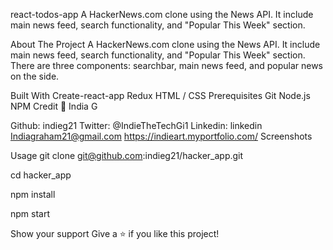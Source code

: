 react-todos-app
A HackerNews.com clone using the News API. It include main news feed, search functionality, and "Popular This Week" section.

About The Project
A HackerNews.com clone using the News API. It include main news feed, search functionality, and "Popular This Week" section. There are three components: searchbar, main news feed, and popular news on the side.

Built With
Create-react-app
Redux
HTML / CSS
Prerequisites
Git
Node.js
NPM
Credit
👤 India G

Github: indieg21
Twitter: @IndieTheTechGi1
Linkedin: linkedin
Indiagraham21@gmail.com
https://indieart.myportfolio.com/
Screenshots


Usage
git clone git@github.com:indieg21/hacker_app.git

cd hacker_app

npm install

npm start

Show your support
Give a ⭐️ if you like this project!
